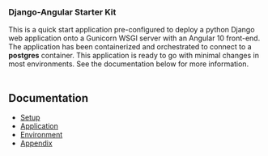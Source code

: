 ### Django-Angular Starter Kit

This is a quick start application pre-configured to deploy a python Django web application onto a Gunicorn WSGI server with an Angular 10 front-end. The application has been containerized and orchestrated to connect to a <b>postgres</b> container. This application is ready to go with minimal changes in most environments. See the documentation below for more information. <br><br>

## Documentation

- [Setup](docs/SETUP.md)<br>
- [Application](docs/APPLICATION.md)<br>
- [Environment](docs/ENVIRONMENT.md)<br>
- [Appendix](docs/APPENDIX.md)
